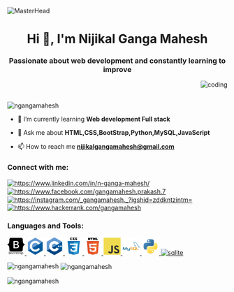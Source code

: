 ![MasterHead](https://repository-images.githubusercontent.com/588181932/e36ec678-7984-4cdd-8e4c-a3932772ff8e)

<h1 align="center">Hi 👋, I'm Nijikal Ganga Mahesh</h1>
<h3 align="center">Passionate about web development and constantly learning to improve</h3>
<img align = "right" alt="coding" src="https://media.tenor.com/NOYF3f82b_gAAAAC/programmer.gif">
<br><br>
<p align="left"> <img src="https://komarev.com/ghpvc/?username=ngangamahesh&label=Profile%20views&color=0e75b6&style=flat" alt="ngangamahesh" /> </p>

<p align="left"></p>

- 🌱 I’m currently learning **Web development Full stack**

- 💬 Ask me about **HTML,CSS,BootStrap,Python,MySQL,JavaScript**

- 📫 How to reach me **nijikalgangamahesh@gmail.com**

<h3 align="left">Connect with me:</h3>
<p align="left">
<a href="https://linkedin.com/in/https://www.linkedin.com/in/n-ganga-mahesh/" target="blank"><img align="center" src="https://raw.githubusercontent.com/rahuldkjain/github-profile-readme-generator/master/src/images/icons/Social/linked-in-alt.svg" alt="https://www.linkedin.com/in/n-ganga-mahesh/" height="30" width="40" /></a>
<a href="https://fb.com/https://www.facebook.com/gangamahesh.prakash.7" target="blank"><img align="center" src="https://raw.githubusercontent.com/rahuldkjain/github-profile-readme-generator/master/src/images/icons/Social/facebook.svg" alt="https://www.facebook.com/gangamahesh.prakash.7" height="30" width="40" /></a>
<a href="https://instagram.com/https://instagram.com/_gangamahesh._?igshid=zddkntzintm=" target="blank"><img align="center" src="https://raw.githubusercontent.com/rahuldkjain/github-profile-readme-generator/master/src/images/icons/Social/instagram.svg" alt="https://instagram.com/_gangamahesh._?igshid=zddkntzintm=" height="30" width="40" /></a>
<a href="https://www.hackerrank.com/https://www.hackerrank.com/gangamahesh" target="blank"><img align="center" src="https://raw.githubusercontent.com/rahuldkjain/github-profile-readme-generator/master/src/images/icons/Social/hackerrank.svg" alt="https://www.hackerrank.com/gangamahesh" height="30" width="40" /></a>
</p>

<h3 align="left">Languages and Tools:</h3>
<p align="left"> <a href="https://getbootstrap.com" target="_blank" rel="noreferrer"> <img src="https://raw.githubusercontent.com/devicons/devicon/master/icons/bootstrap/bootstrap-plain-wordmark.svg" alt="bootstrap" width="40" height="40"/> </a> <a href="https://www.cprogramming.com/" target="_blank" rel="noreferrer"> <img src="https://raw.githubusercontent.com/devicons/devicon/master/icons/c/c-original.svg" alt="c" width="40" height="40"/> </a> <a href="https://www.w3schools.com/cpp/" target="_blank" rel="noreferrer"> <img src="https://raw.githubusercontent.com/devicons/devicon/master/icons/cplusplus/cplusplus-original.svg" alt="cplusplus" width="40" height="40"/> </a> <a href="https://www.w3schools.com/css/" target="_blank" rel="noreferrer"> <img src="https://raw.githubusercontent.com/devicons/devicon/master/icons/css3/css3-original-wordmark.svg" alt="css3" width="40" height="40"/> </a> <a href="https://www.w3.org/html/" target="_blank" rel="noreferrer"> <img src="https://raw.githubusercontent.com/devicons/devicon/master/icons/html5/html5-original-wordmark.svg" alt="html5" width="40" height="40"/> </a> <a href="https://developer.mozilla.org/en-US/docs/Web/JavaScript" target="_blank" rel="noreferrer"> <img src="https://raw.githubusercontent.com/devicons/devicon/master/icons/javascript/javascript-original.svg" alt="javascript" width="40" height="40"/> </a> <a href="https://www.mysql.com/" target="_blank" rel="noreferrer"> <img src="https://raw.githubusercontent.com/devicons/devicon/master/icons/mysql/mysql-original-wordmark.svg" alt="mysql" width="40" height="40"/> </a> <a href="https://www.python.org" target="_blank" rel="noreferrer"> <img src="https://raw.githubusercontent.com/devicons/devicon/master/icons/python/python-original.svg" alt="python" width="40" height="40"/> </a> <a href="https://www.sqlite.org/" target="_blank" rel="noreferrer"> <img src="https://www.vectorlogo.zone/logos/sqlite/sqlite-icon.svg" alt="sqlite" width="40" height="40"/> </a> </p>

<p><img align="left" src="https://github-readme-stats.vercel.app/api/top-langs?username=ngangamahesh&show_icons=true&locale=en&layout=compact" alt="ngangamahesh" /></p>

<p>&nbsp;<img align="center" src="https://github-readme-stats.vercel.app/api?username=ngangamahesh&show_icons=true&locale=en" alt="ngangamahesh" /></p>

<p><img align="center" src="https://github-readme-streak-stats.herokuapp.com/?user=ngangamahesh&" alt="ngangamahesh" /></p>
